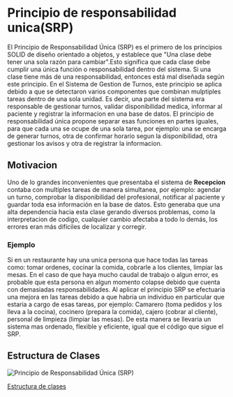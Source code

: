 # Principio de responsabilidad unica(SRP)

El Principio de Responsabilidad Única (SRP) es el primero de los principios SOLID de diseño orientado a objetos, y establece que "Una clase debe tener una sola razón para cambiar".Esto significa que cada clase debe cumplir una única función o responsabilidad dentro del sistema. Si una clase tiene más de una responsabilidad, entonces está mal diseñada según este principio.
En el Sistema de Gestion de Turnos, este principio se aplica debido a que se detectaron varios componentes que combinan mulptiples tareas dentro de una sola unidad. Es decir, una parte del sistema era responsable de gestionar turnos, validar disponibilidad medica, informar al paciente y registrar la informacion en una base de datos. El principio de responsabilidad única propone separar esas funciones en partes iguales, para que cada una se ocupe de una sola tarea, por ejemplo: una se encarga de generar turnos, otra de confirmar horario segun la disponibilidad, otra gestionar los avisos y otra de registrar la informacion.

## Motivacion

Uno de lo grandes inconvenientes que presentaba el sistema de **Recepcion** contaba con multiples tareas de manera simultanea, por ejemplo: agendar un turno, comprobar la disponibilidad del profesional, notificar al paciente y guardar toda esa información en la base de datos. Esto generaba que una alta dependencia hacia esta clase gerando diversos problemas, como la interpretacion de codigo, cualquier cambio afectaba a todo lo demás, los errores eran más difíciles de localizar y corregir.

### Ejemplo
Si en un restaurante hay una unica persona que hace todas las tareas como: tomar ordenes, cocinar la comida, cobrarle a los clientes, limpiar las mesas. En el caso de que haya mucho caudal de trabajo o algun error, es probable que esta persona en algun momento colapse debido que cuenta con demasiadas responsabilidades.
Al aplicar el principio SRP se efectuaria una mejora en las tareas debido a que habria un individuo en particular que estaria a cargo de esas tareas, por ejemplo: Camarero (toma pedidos y los lleva a la cocina), cocinero (prepara la comida), cajero (cobrar al cliente), personal de limpieza (limpiar las mesas). De esta manera se llevaria un sistema mas ordenado, flexible y eficiente, igual que el código que sigue el SRP.

## Estructura de Clases

![Principio de Responsabilidad Única (SRP)](https://github.com/user-attachments/assets/22e0c240-976d-4623-9b7b-ef4abffea115)

[Estructura de clases](https://drive.google.com/file/d/1ELG_gbLS8WPo2m7L6OYDAp7fkZxk0yZ8/view?usp=sharing)
